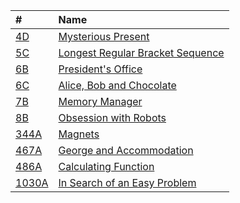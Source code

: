 | # | Name |
|:--|:--|
| [4D](https://codeforces.com/problemset/problem/4/D) | [Mysterious Present](4D.cpp) |
| [5C](https://codeforces.com/problemset/problem/5/C) | [Longest Regular Bracket Sequence](5C.cpp) |
| [6B](https://codeforces.com/problemset/problem/6/B) | [President's Office](6B.cpp) |
| [6C](https://codeforces.com/problemset/problem/6/C) | [Alice, Bob and Chocolate](6C.cpp) |
| [7B](https://codeforces.com/problemset/problem/7/B) | [Memory Manager](7B.cpp) |
| [8B](https://codeforces.com/problemset/problem/8/B) | [Obsession with Robots](8B.cpp) |
| [344A](https://codeforces.com/problemset/problem/344/A) | [Magnets](344A.cpp) |
| [467A](https://codeforces.com/problemset/problem/467/A) | [George and Accommodation](467A.cpp) |
| [486A](https://codeforces.com/problemset/problem/486/A) | [Calculating Function](486A.cpp) |
| [1030A](https://codeforces.com/problemset/problem/1030/A) | [In Search of an Easy Problem](1030A.cpp) |

